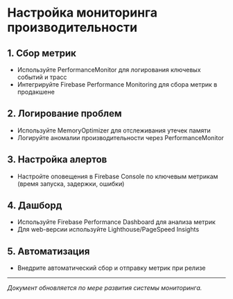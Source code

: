 # Настройка мониторинга производительности

## 1. Сбор метрик
- Используйте PerformanceMonitor для логирования ключевых событий и трасс
- Интегрируйте Firebase Performance Monitoring для сбора метрик в продакшене

## 2. Логирование проблем
- Используйте MemoryOptimizer для отслеживания утечек памяти
- Логируйте аномалии производительности через PerformanceMonitor

## 3. Настройка алертов
- Настройте оповещения в Firebase Console по ключевым метрикам (время запуска, задержки, ошибки)

## 4. Дашборд
- Используйте Firebase Performance Dashboard для анализа метрик
- Для web-версии используйте Lighthouse/PageSpeed Insights

## 5. Автоматизация
- Внедрите автоматический сбор и отправку метрик при релизе

---
*Документ обновляется по мере развития системы мониторинга.*
